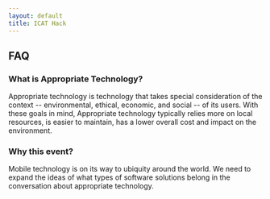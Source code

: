 ```yaml
---
layout: default
title: ICAT Hack
---
```



## FAQ

### What is Appropriate Technology?

Appropriate technology is technology that takes special consideration of the
context -- environmental, ethical, economic, and social -- of its users. With
these goals in mind, Appropriate technology typically relies more on local
resources, is easier to maintain, has a lower overall cost and impact on the
environment.

### Why this event?

Mobile technology is on its way to ubiquity around the world. We need to expand
the ideas of what types of software solutions belong in the conversation about
appropriate technology.
